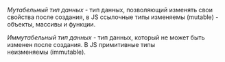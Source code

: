 _Мутабельный тип данных_ - тип данных, позволяющий изменять свои свойства после создания, в JS ссылочные типы изменяемы (mutable) - объекты, массивы и функции. 

_Иммутабельный тип данных_ - тип данных, который не может быть изменен после создания. В JS примитивные типы неизменяемы (immutable).
